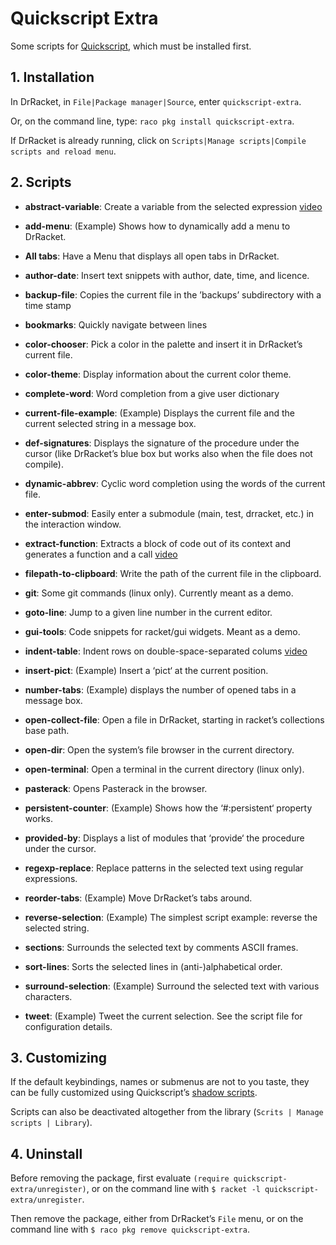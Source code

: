 # Quickscript Extra

Some scripts for [Quickscript](https://github.com/Metaxal/quickscript),
which must be installed first.

## 1. Installation

In DrRacket, in `File|Package manager|Source`, enter
`quickscript-extra`.

Or, on the command line, type: `raco pkg install quickscript-extra`.

If DrRacket is already running, click on `Scripts|Manage scripts|Compile
scripts and reload menu`.

## 2. Scripts

* **abstract-variable**: Create a variable from the selected expression
  [video](https://www.youtube.com/watch?v=qgjAZd4eBBY)

* **add-menu**: \(Example\) Shows how to dynamically add a menu to
  DrRacket.

* **All tabs**: Have a Menu that displays all open tabs in DrRacket.

* **author-date**: Insert text snippets with author, date, time, and
  licence.

* **backup-file**: Copies the current file in the ’backups’ subdirectory
  with a time stamp

* **bookmarks**: Quickly navigate between lines

* **color-chooser**: Pick a color in the palette and insert it in
  DrRacket’s current file.

* **color-theme**: Display information about the current color theme.

* **complete-word**: Word completion from a give user dictionary

* **current-file-example**: \(Example\) Displays the current file and
  the current selected string in a message box.

* **def-signatures**: Displays the signature of the procedure under the
  cursor (like DrRacket’s blue box but works also when the file does not
  compile).

* **dynamic-abbrev**: Cyclic word completion using the words of the
  current file.

* **enter-submod**: Easily enter a submodule (main, test, drracket,
  etc.) in the interaction window.

* **extract-function**: Extracts a block of code out of its context and
  generates a function and a call
  [video](https://www.youtube.com/watch?v=XinMxDLZ7Zw)

* **filepath-to-clipboard**: Write the path of the current file in the
  clipboard.

* **git**: Some git commands (linux only). Currently meant as a demo.

* **goto-line**: Jump to a given line number in the current editor.

* **gui-tools**: Code snippets for racket/gui widgets. Meant as a demo.

* **indent-table**: Indent rows on double-space-separated colums
  [video](https://www.youtube.com/watch?v=KJjVREsgnvA)

* **insert-pict**: \(Example\) Insert a ‘pict‘ at the current position.

* **number-tabs**: \(Example\) displays the number of opened tabs in a
  message box.

* **open-collect-file**: Open a file in DrRacket, starting in racket’s
  collections base path.

* **open-dir**: Open the system’s file browser in the current directory.

* **open-terminal**: Open a terminal in the current directory (linux
  only).

* **pasterack**: Opens Pasterack in the browser.

* **persistent-counter**: \(Example\) Shows how the ‘\#:persistent‘
  property works.

* **provided-by**: Displays a list of modules that ‘provide‘ the
  procedure under the cursor.

* **regexp-replace**: Replace patterns in the selected text using
  regular expressions.

* **reorder-tabs**: \(Example\) Move DrRacket’s tabs around.

* **reverse-selection**: \(Example\) The simplest script example:
  reverse the selected string.

* **sections**: Surrounds the selected text by comments ASCII frames.

* **sort-lines**: Sorts the selected lines in (anti-)alphabetical order.

* **surround-selection**: \(Example\) Surround the selected text with
  various characters.

* **tweet**: \(Example\) Tweet the current selection. See the script
  file for configuration details.

## 3. Customizing

If the default keybindings, names or submenus are not to you taste, they
can be fully customized using Quickscript’s [shadow
scripts](https://docs.racket-lang.org/quickscript/index.html?q=quickscripts#%28part._.Shadow_scripts%29).

Scripts can also be deactivated altogether from the library \(`Scrits |
Manage scripts | Library`).

## 4. Uninstall

Before removing the package, first evaluate `(require
quickscript-extra/unregister)`, or on the command line with `$ racket -l
quickscript-extra/unregister`.

Then remove the package, either from DrRacket’s `File` menu, or on the
command line with `$ raco pkg remove quickscript-extra`.
